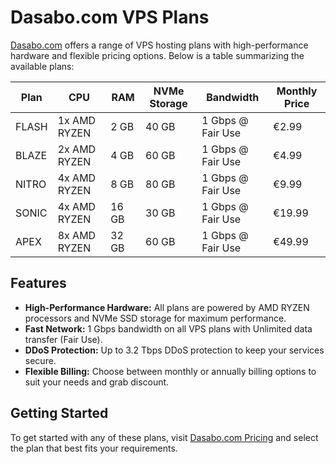 # Dasabo.com VPS Plans

[Dasabo.com](https://www.dasabo.com/) offers a range of VPS hosting plans with high-performance hardware and flexible pricing options. Below is a table summarizing the available plans:

| Plan         | CPU          | RAM   | NVMe Storage | Bandwidth            | Monthly Price | 
|--------------|--------------|-------|--------------|----------------------|---------------|
| FLASH        | 1x AMD RYZEN | 2 GB  | 40 GB        | 1 Gbps @ Fair Use    | €2.99         | 
| BLAZE        | 2x AMD RYZEN | 4 GB  | 60 GB        | 1 Gbps @ Fair Use    | €4.99         | 
| NITRO        | 4x AMD RYZEN | 8 GB  | 80 GB        | 1 Gbps @ Fair Use    | €9.99         | 
| SONIC        | 4x AMD RYZEN | 16 GB | 30 GB        | 1 Gbps @ Fair Use    | €19.99        | 
| APEX         | 8x AMD RYZEN | 32 GB | 60 GB        | 1 Gbps @ Fair Use    | €49.99        | 


## Features

- **High-Performance Hardware:** All plans are powered by AMD RYZEN processors and NVMe SSD storage for maximum performance.
- **Fast Network:** 1 Gbps bandwidth on all VPS plans with Unlimited data transfer (Fair Use).
- **DDoS Protection:** Up to 3.2 Tbps DDoS protection to keep your services secure.
- **Flexible Billing:** Choose between monthly or annually billing options to suit your needs and grab discount.

## Getting Started

To get started with any of these plans, visit [Dasabo.com Pricing](https://www.dasabo.com/nvme-vps-servers/) and select the plan that best fits your requirements.
